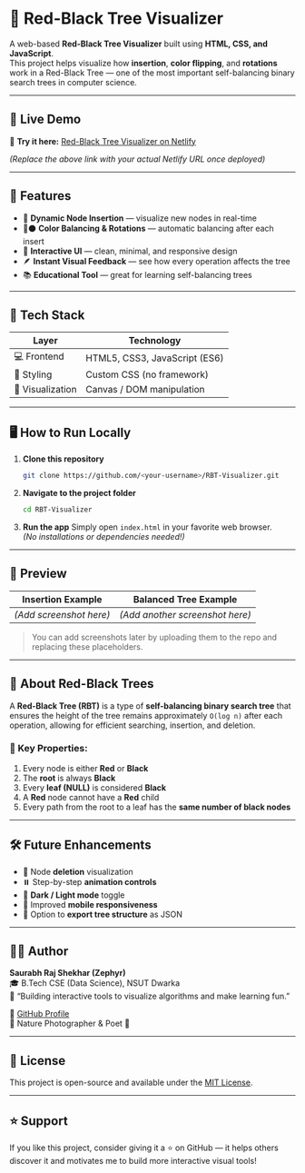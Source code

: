 # 🌳 Red-Black Tree Visualizer

A web-based **Red-Black Tree Visualizer** built using **HTML, CSS, and JavaScript**.  
This project helps visualize how **insertion**, **color flipping**, and **rotations** work in a Red-Black Tree — one of the most important self-balancing binary search trees in computer science.

---

## 🚀 Live Demo

🔗 **Try it here:** [Red-Black Tree Visualizer on Netlify](https://your-site-name.netlify.app)

*(Replace the above link with your actual Netlify URL once deployed)*

---

## 🧩 Features

- 🧠 **Dynamic Node Insertion** — visualize new nodes in real-time  
- 🔴⚫ **Color Balancing & Rotations** — automatic balancing after each insert  
- 🎨 **Interactive UI** — clean, minimal, and responsive design  
- 🪶 **Instant Visual Feedback** — see how every operation affects the tree  
- 📚 **Educational Tool** — great for learning self-balancing trees

---

## 🧰 Tech Stack

| Layer | Technology |
|--------|-------------|
| 💻 Frontend | HTML5, CSS3, JavaScript (ES6) |
| 🎨 Styling | Custom CSS (no framework) |
| 🧩 Visualization | Canvas / DOM manipulation |

---

## 🖥️ How to Run Locally

1. **Clone this repository**
   ```bash
   git clone https://github.com/<your-username>/RBT-Visualizer.git
   ```

2. **Navigate to the project folder**
   ```bash
   cd RBT-Visualizer
   ```

3. **Run the app**
   Simply open `index.html` in your favorite web browser.  
   *(No installations or dependencies needed!)*

---

## 📸 Preview

| Insertion Example | Balanced Tree Example |
|--------------------|------------------------|
| *(Add screenshot here)* | *(Add another screenshot here)* |

> You can add screenshots later by uploading them to the repo and replacing these placeholders.

---

## 🧠 About Red-Black Trees

A **Red-Black Tree (RBT)** is a type of **self-balancing binary search tree** that ensures the height of the tree remains approximately `O(log n)` after each operation, allowing for efficient searching, insertion, and deletion.

### 🔑 Key Properties:
1. Every node is either **Red** or **Black**  
2. The **root** is always **Black**  
3. Every **leaf (NULL)** is considered **Black**  
4. A **Red** node cannot have a **Red** child  
5. Every path from the root to a leaf has the **same number of black nodes**

---

## 🛠️ Future Enhancements

- 🧩 Node **deletion** visualization  
- ⏸️ Step-by-step **animation controls**  
- 🌈 **Dark / Light mode** toggle  
- 📱 Improved **mobile responsiveness**  
- 🧾 Option to **export tree structure** as JSON

---

## 👨‍💻 Author

**Saurabh Raj Shekhar (Zephyr)**  
🎓 B.Tech CSE (Data Science), NSUT Dwarka  
💬 “Building interactive tools to visualize algorithms and make learning fun.”  

🔗 [GitHub Profile](https://github.com/<your-username>)  
📸 Nature Photographer & Poet 🌿  

---

## 📄 License

This project is open-source and available under the [MIT License](LICENSE).

---

## ⭐ Support

If you like this project, consider giving it a ⭐ on GitHub — it helps others discover it and motivates me to build more interactive visual tools!
